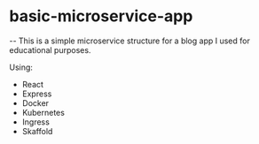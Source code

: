 # basic-microservice-app

-- This is a simple microservice structure for a blog app I used for educational purposes.

Using:
  - React
  - Express
  - Docker
  - Kubernetes
  - Ingress
  - Skaffold
